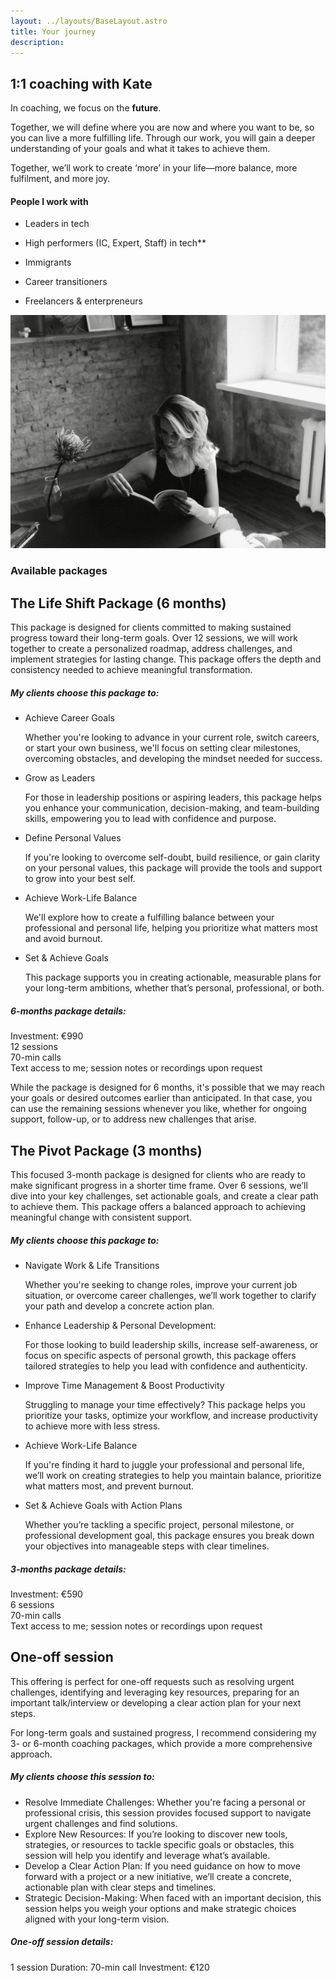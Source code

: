 ```yaml
---
layout: ../layouts/BaseLayout.astro
title: Your journey
description:
---
```


## **1:1 coaching with Kate**


In coaching, we focus on the **future**.

Together, we will define where you are now and where you want to be, so you can live a more fulfilling life. Through our work, you will gain a deeper understanding of your goals and what it takes to achieve them.

Together, we’ll work to create ‘more’ in your life—more balance, more fulfilment, and more joy.

#### People I work with

- Leaders in tech

- High performers (IC, Expert, Staff) in tech**

- Immigrants

- Career transitioners

- Freelancers & enterpreneurs

![Alt text for image](../images/kate-reading.jpg)

### Available packages 


## The Life Shift Package (6 months)


This package is designed for clients committed to making sustained progress toward their long-term goals. Over 12 sessions, we will work together to create a personalized roadmap, address challenges, and implement strategies for lasting change. This package offers the depth and consistency needed to achieve meaningful transformation.

##### My clients choose this package to:

- Achieve Career Goals

	Whether you're looking to advance in your current role, switch careers, or start your own business, we'll focus on setting clear milestones, overcoming obstacles, and developing the mindset needed for success.


- Grow as Leaders 

	For those in leadership positions or aspiring leaders, this package helps you enhance your communication, decision-making, and team-building skills, empowering you to lead with confidence and purpose.


- Define Personal Values 

	If you're looking to overcome self-doubt, build resilience, or gain clarity on your personal values, this package will provide the tools and support to grow into your best self.


- Achieve Work-Life Balance 

	We'll explore how to create a fulfilling balance between your professional and personal life, helping you prioritize what matters most and avoid burnout.


- Set & Achieve Goals

	This package supports you in creating actionable, measurable plans for your long-term ambitions, whether that’s personal, professional, or both.

##### 6-months package details:

Investment: €990  
12 sessions  
70-min calls  
Text access to me; session notes or recordings upon request

While the package is designed for 6 months, it's possible that we may reach your goals or desired outcomes earlier than anticipated. In that case, you can use the remaining sessions whenever you like, whether for ongoing support, follow-up, or to address new challenges that arise.

## The Pivot Package (3 months)


This focused 3-month package is designed for clients who are ready to make significant progress in a shorter time frame. Over 6 sessions, we’ll dive into your key challenges, set actionable goals, and create a clear path to achieve them. This package offers a balanced approach to achieving meaningful change with consistent support.

##### My clients choose this package to:

- Navigate Work & Life Transitions

	Whether you're seeking to change roles, improve your current job situation, or overcome career challenges, we’ll work together to clarify your path and develop a concrete action plan.


- Enhance Leadership & Personal Development:

	For those looking to build leadership skills, increase self-awareness, or focus on specific aspects of personal growth, this package offers tailored strategies to help you lead with confidence and authenticity.


- Improve Time Management & Boost Productivity

	Struggling to manage your time effectively? This package helps you prioritize your tasks, optimize your workflow, and increase productivity to achieve more with less stress.


- Achieve Work-Life Balance 

	If you're finding it hard to juggle your professional and personal life, we’ll work on creating strategies to help you maintain balance, prioritize what matters most, and prevent burnout.


- Set & Achieve Goals with Action Plans

	Whether you’re tackling a specific project, personal milestone, or professional development goal, this package ensures you break down your objectives into manageable steps with clear timelines.

##### 3-months package details:

Investment: €590  
6 sessions  
70-min calls  
Text access to me; session notes or recordings upon request

## One-off session


This offering is perfect for one-off requests such as resolving urgent challenges, identifying and leveraging key resources, preparing for an important talk/interview or developing a clear action plan for your next steps. 

For long-term goals and sustained progress, I recommend considering my 3- or 6-month coaching packages, which provide a more comprehensive approach.

##### My clients choose this session to:

- Resolve Immediate Challenges: Whether you're facing a personal or professional crisis, this session provides focused support to navigate urgent challenges and find solutions.
- Explore New Resources: If you’re looking to discover new tools, strategies, or resources to tackle specific goals or obstacles, this session will help you identify and leverage what’s available.
- Develop a Clear Action Plan: If you need guidance on how to move forward with a project or a new initiative, we’ll create a concrete, actionable plan with clear steps and timelines.
- Strategic Decision-Making: When faced with an important decision, this session helps you weigh your options and make strategic choices aligned with your long-term vision.

##### One-off session details:
1 session
Duration: 70-min call
Investment: €120 
